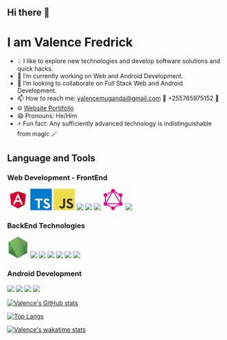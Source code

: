 ## Hi there 👋
# I am Valence Fredrick

- 💡  I like to explore new technologies and develop software solutions and quick hacks.
- 🔭 I’m currently working on Web and Android Development.
- 👯 I’m looking to collaborate on Full Stack Web and Android Development.
- 📫 How to reach me: valencemuganda@gmail.com 📩 +255765975152 📱
- 🌐 [Website Portifolio](https://www.valencefredrick.me)
- 😄 Pronouns: He/Him
- ⚡ Fun fact: Any sufficiently advanced technology is indistinguishable from magic 🪄

## Language and Tools

### Web Development - FrontEnd
<code><img height="50" src="https://raw.githubusercontent.com/github/explore/80688e429a7d4ef2fca1e82350fe8e3517d3494d/topics/angular/angular.png"></code>
<code><img height="50" src="https://raw.githubusercontent.com/github/explore/80688e429a7d4ef2fca1e82350fe8e3517d3494d/topics/typescript/typescript.png"></code>
<code><img height="50" src="https://raw.githubusercontent.com/github/explore/80688e429a7d4ef2fca1e82350fe8e3517d3494d/topics/javascript/javascript.png"></code>
<code><img height="50" src="https://iconape.com/wp-content/files/im/353223/png/html5-without-wordmark-color-logo.png"></code>
<code><img height="50" src="https://iconape.com/wp-content/files/dj/370768/png/370768.png"></code>
<code><img height="50" src="https://iconape.com/wp-content/files/an/351546/svg/tailwind-css-seeklogo.com.svg"></code>
<code><img height="50" src="https://raw.githubusercontent.com/github/explore/5c058a388828bb5fde0bcafd4bc867b5bb3f26f3/topics/graphql/graphql.png"></code>
<code><img height="50" src="https://www.diduenjoy.com/assets/home/integrations/rest-api-logo-860fda312cc922cddb94081c1fb0c0442777b596dbae3fedada2bed7c5232193.png"></code>

### BackEnd Technologies
<code><img height="50" src="https://raw.githubusercontent.com/github/explore/80688e429a7d4ef2fca1e82350fe8e3517d3494d/topics/nodejs/nodejs.png"></code> 
<code><img height="50" src="https://ajeetchaulagain.com/static/a3d362eac404a6b6e3046f8fc681392c/92a94/express-js.png"></code> 
<code><img height="50" src="https://pluspng.com/img-png/logo-mongodb-png-mongo-db-badge-sticker-600.png"></code> 
<code><img height="50" src="https://upload.wikimedia.org/wikipedia/commons/thumb/c/c3/Python-logo-notext.svg/1200px-Python-logo-notext.svg.png"></code> 
<code><img height="50" src="https://www.probytes.net/wp-content/uploads/2018/10/flask-logo-png-transparent.png"></code> 
<code><img height="50" src="https://quintagroup.com/cms/python/images/sqlalchemy-logo.png/@@images/eca35254-a2db-47a8-850b-2678f7f8bc09.png"></code>
<code><img height="50" src="https://logonoid.com/images/postgresql-logo.png"></code>

### Android Development
<code><img height="50" src="https://3.bp.blogspot.com/-RH0O7wYQXUc/VozSayGFPlI/AAAAAAAALjc/nhg8bQ_PQR8/s1600/Android_Studio_icon.svg.png"></code>
<code><img height="50" src="https://cdn.freebiesupply.com/logos/large/2x/kotlin-1-logo-png-transparent.png"></code>
<code><img height="50" src="https://www.minecraftkrant.nl/media/166/java-logo.png"></code>
<code><img height="50" src="https://1.bp.blogspot.com/-YIfQT6q8ZM4/Vzyq5z1B8HI/AAAAAAAAAAc/UmWSSMLKtKgtH7CACElUp12zXkrPK5UoACLcB/s1600/image00.png"></code>



[![Valence's GitHub stats](https://github-readme-stats.vercel.app/api?username=Valence-Kajuna&count_private=true)](https://github.com/Valence-Kajuna/github-readme-stats)

[![Top Langs](https://github-readme-stats.vercel.app/api/top-langs/?username=Valence-Kajuna&langs_count=8)](https://github.com/Valence-Kajuna/github-readme-stats)

[![Valence's wakatime stats](https://github-readme-stats.vercel.app/api/wakatime?username=valencefredrick)](https://github.com/Valence-Kajuna/github-readme-stats)
